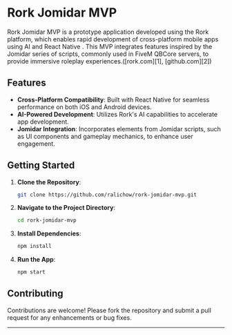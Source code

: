 # Rork Jomidar MVP

Rork Jomidar MVP is a prototype application developed using the Rork platform, which enables rapid development of cross-platform mobile apps using AI and React Native . This MVP integrates features inspired by the Jomidar series of scripts, commonly used in FiveM QBCore servers, to provide immersive roleplay experiences.([rork.com][1], [github.com][2])

## Features

* **Cross-Platform Compatibility**: Built with React Native for seamless performance on both iOS and Android devices.
* **AI-Powered Development**: Utilizes Rork's AI capabilities to accelerate app development.
* **Jomidar Integration**: Incorporates elements from Jomidar scripts, such as UI components and gameplay mechanics, to enhance user engagement.

## Getting Started

1. **Clone the Repository**:

   ```bash
   git clone https://github.com/ralichow/rork-jomidar-mvp.git
   ```

2. **Navigate to the Project Directory**:

   ```bash
   cd rork-jomidar-mvp
   ```

3. **Install Dependencies**:

   ```bash
   npm install
   ```

4. **Run the App**:

   ```bash
   npm start
   ```



## Contributing

Contributions are welcome! Please fork the repository and submit a pull request for any enhancements or bug fixes.



---


